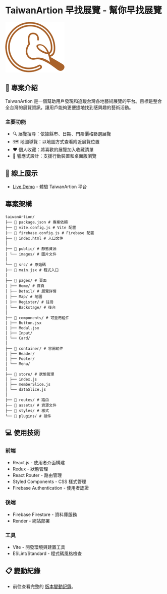 # TaiwanArtion 早找展覽 - 幫你早找展覽

![TaiwanArtion Logo](/public/images/logoicon.png)

## 📝 專案介紹

TaiwanArtion 是一個幫助用戶發現和追蹤台灣各地藝術展覽的平台。目標是整合全台灣的展覽資訊，讓用戶能夠更便捷地找到感興趣的藝術活動。

### 主要功能

- 🔍 展覽搜尋：依據縣市、日期、門票價格篩選展覽
- 🗺️ 地圖導覽：以地圖方式查看附近展覽位置
- ❤️ 個人收藏：將喜歡的展覽加入收藏清單
- 📱 響應式設計：支援行動裝置和桌面版瀏覽

## 🚀 線上展示

- [Live Demo](https://taiwan-artion.vercel.app/) - 體驗 TaiwanArtion 平台

## 專案架構

```
taiwanArtion/
├── 📄 package.json # 專案依賴
├── 📄 vite.config.js # Vite 配置
├── 📄 firebase.config.js # Firebase 配置
├── 📄 index.html # 入口文件
│
├── 📂 public/ # 靜態資源
│ └── images/ # 圖片文件
│
└── 📂 src/ # 原始碼
├── 📄 main.jsx # 程式入口
│
├── 📂 pages/ # 頁面
│ ├── Home/ # 首頁
│ ├── Detail/ # 展覽詳情
│ ├── Map/ # 地圖
│ ├── Register/ # 註冊
│ └── Backstage/ # 後台
│
├── 📂 components/ # 可重用組件
│ ├── Button.jsx
│ ├── Modal.jsx
│ ├── Input/
│ └── Card/
│
├── 📂 container/ # 容器組件
│ ├── Header/
│ ├── Footer/
│ └── Menu/
│
├── 📂 store/ # 狀態管理
│ ├── index.js
│ ├── memberSlice.js
│ └── dataSlice.js
│
├── 📂 routes/ # 路由
├── 📂 assets/ # 資源文件
├── 📂 styles/ # 樣式
└── 📂 plugins/ # 插件
```

## 💻 使用技術

### 前端

- React.js - 使用者介面構建
- Redux - 狀態管理
- React Router - 路由管理
- Styled Components - CSS 樣式管理
- Firebase Authentication - 使用者認證

### 後端

- Firebase Firestore - 資料庫服務
- Render - 網站部署

### 工具

- Vite - 開發環境與建置工具
- ESLint/Standard - 程式碼風格檢查

## 📋 變動紀錄

- 前往查看完整的 [版本變動記錄](CHANGELOG.md)。
